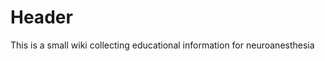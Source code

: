 <!-- TITLE: NeuroWiki Home -->

# Header
This is a small wiki collecting educational information for neuroanesthesia